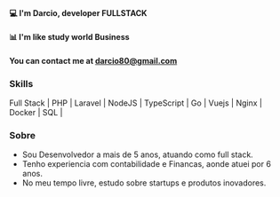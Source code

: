 #### 💻  I'm **Darcio**, developer FULLSTACK
#### 📊  I'm like study world Business
#### You can contact me at [darcio80@gmail.com](mailto:darcio80@gmail.com>)

### Skills
Full Stack | PHP | Laravel | NodeJS | TypeScript | Go | Vuejs | Nginx | Docker | SQL |  

### Sobre
- Sou Desenvolvedor a mais de 5 anos, atuando como full stack.
- Tenho experiencia com contabilidade e Financas, aonde atuei por 6 anos.
- No meu tempo livre, estudo sobre startups e produtos inovadores.




